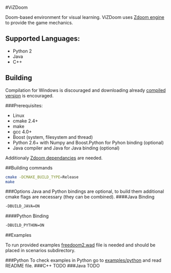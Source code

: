 #ViZDoom

Doom-based environment for visual learning. ViZDoom uses [Zdoom engine]( https://github.com/rheit/zdoom) to provide the game mechanics.

## Supported Languages:
* Python 2
* Java
* C++

## Building
Compilation for Windows is discouraged and downloading already [compiled version](http://www.cs.put.poznan.pl/visualdoomai/TOBEGIVENLATER) is encouraged.

###Prerequisites:
* Linux
* cmake 2.4+
* make
* gcc 4.0+
* Boost (system, filesystem and thread)
* Python 2.6+ with Numpy and Boost.Python for Pyhon binding (optional)
* Java compiler and Java for Java binding (optional)

Additionaly [Zdoom dependancies](http://zdoom.org/wiki/Compile_ZDoom_on_Linux) are needed.

##Building commands
```bash
cmake -DCMAKE_BUILD_TYPE=Release
make
```
###Options
Java and Python bindings are optional, to build them additional cmake flags are necessary (they can be combined).
####Java Binding
```bash
-DBUILD_JAVA=ON
```
####Python Binding
```bash
-DBUILD_PYTHON=ON
```
##Examples

To run provided examples [freedoom2.wad]( https://freedoom.github.io/download.html) file is needed and should be placed in scenarios subdirectory.

###Python
To check examples in Python go to [examples/python](https://github.com/Marqt/ViZDoom/tree/master/examples/python) and read README file.
###C++
 TODO
###Java
 TODO

